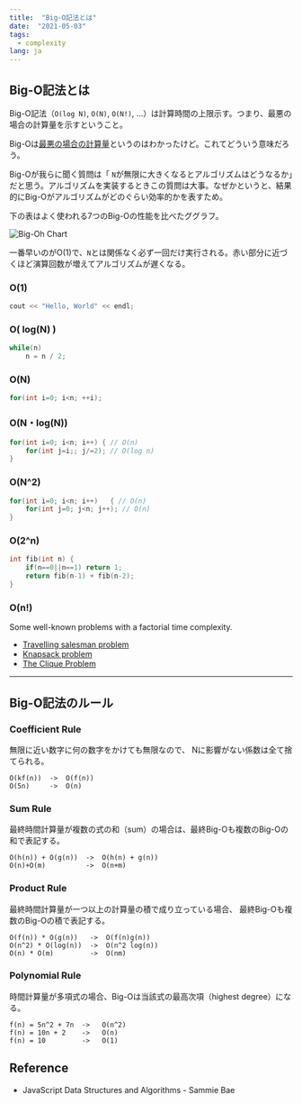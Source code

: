 ```yaml
---
title:  "Big-O記法とは"
date:  "2021-05-03"
tags: 
  - complexity
lang: ja
---
```


## Big-O記法とは
Big-O記法（`O(log N)`, `O(N)`, `O(N!)`, ...）は計算時間の上限示す。つまり、最悪の場合の計算量を示すということ。

Big-Oは<u>最悪の場合の計算量</u>というのはわかったけど。これてどういう意味だろう。

Big-Oが我らに聞く質問は「 `N`が無限に大きくなるとアルゴリズムはどうなるか」だと思う。アルゴリズムを実装するときこの質問は大事。なぜかというと、結果的にBig-Oがアルゴリズムがどのぐらい効率的かを表すため。

下の表はよく使われる7つのBig-Oの性能を比べたググラフ。

![Big-Oh Chart](/images/posts/big-o-chart.png)

一番早いのがO(1)で、`N`とは関係なく必ず一回だけ実行される。赤い部分に近づくほど演算回数が増えてアルゴリズムが遅くなる。

### O(1)
```cpp
cout << "Hello, World" << endl;
```

### O( log(N) )

```cpp
while(n)
    n = n / 2;
```

### O(N)

```cpp
for(int i=0; i<n; ++i);
```

### O(N・log(N))

```cpp
for(int i=0; i<n; i++) { // O(n)
    for(int j=i;; j/=2); // O(log n)
}
```

### O(N^2)

```cpp
for(int i=0; i<n; i++)   { // O(n)
    for(int j=0; j<n; j++); // O(n)
}
```

### O(2^n)

```cpp
int fib(int n) {
    if(n==0||n==1) return 1;
    return fib(n-1) + fib(n-2);
}
```

### O(n!)
Some well-known problems with a factorial time complexity.

- [Travelling salesman problem](https://en.wikipedia.org/wiki/Travelling_salesman_problem)
- [Knapsack problem](https://en.wikipedia.org/wiki/Knapsack_problem)
- [The Clique Problem](https://en.wikipedia.org/wiki/Clique_problem)

---

## Big-O記法のルール

### Coefficient Rule
無限に近い数字に何の数字をかけても無限なので、 Nに影響がない係数は全て捨てられる。
```text
O(kf(n))  ->  O(f(n)) 
O(5n)     ->  O(n)
```

### Sum Rule
最終時間計算量が複数の式の和（sum）の場合は、最終Big-Oも複数のBig-Oの和で表記する。
```text
O(h(n)) + O(g(n))  ->  O(h(n) + g(n))
O(n)+O(m)          ->  O(n+m)
```

### Product Rule
最終時間計算量が一つ以上の計算量の積で成り立っている場合、 最終Big-Oも複数のBig-Oの積で表記する。
```text
O(f(n)) * O(g(n))   ->  O(f(n)g(n))
O(n^2) * O(log(n))  ->  O(n^2 log(n))
O(n) * O(m)         ->  O(nm)
```

### Polynomial Rule
時間計算量が多項式の場合、Big-Oは当該式の最高次項（highest degree）になる。
```text
f(n) = 5n^2 + 7n  ->   O(n^2)
f(n) = 10n + 2    ->   O(n)
f(n) = 10         ->   O(1)
```

## Reference
- JavaScript Data Structures and Algorithms - Sammie Bae